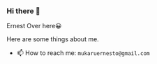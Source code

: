 ### Hi there 👋

Ernest Over here😀 

Here are some things about me.

- 📫 How to reach me: `mukaruernesto@gmail.com`

<!--
**mukaruernest/mukaruernest** is a ✨ _special_ ✨ repository because its `README.md` (this file) appears on your GitHub profile.

Here are some ideas to get you started:

- 🔭 I’m currently data and business Analyst
- 🌱 I’m currently learning Marketting Analysis.
- 👯 I’m looking to collaborate on ...
- 🤔 I’m looking for help with ...
- 💬 Ask me about anaything analytics.
- 📫 How to reach me: ...
- 😄 Pronouns: ...
- ⚡ Fun fact: ...
-->
